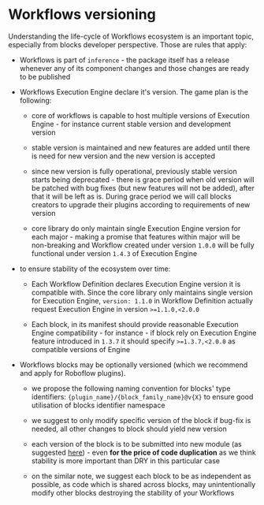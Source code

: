 # Workflows versioning

Understanding the life-cycle of Workflows ecosystem is an important topic, 
especially from blocks developer perspective. Those are rules that apply:

* Workflows is part of `inference` - the package itself has a release whenever 
any of its component changes and those changes are ready to be published

* Workflows Execution Engine declare it's version. The game plan is the following:

    * core of workflows is capable to host multiple versions of Execution Engine - 
    for instance current stable version and development version

    * stable version is maintained and new features are added until there is 
    need for new version and the new version is accepted
    
    * since new version is fully operational, previously stable version starts 
    being deprecated - there is grace period when old version will be patched 
    with bug fixes (but new features will not be added), after that it will
    be left as is. During grace period we will call blocks creators to upgrade 
    their plugins according to requirements of new version

    * core library do only maintain single Execution Engine version for each major -
    making a promise that features within major will be non-breaking and Workflow 
    created under version `1.0.0` will be fully functional under version `1.4.3` of 
    Execution Engine

* to ensure stability of the ecosystem over time:
    
    * Each Workflow Definition declares Execution Engine version it is compatible with. 
    Since the core library only maintains single version for Execution Engine, 
    `version: 1.1.0` in Workflow Definition actually request Execution Engine in version
    `>=1.1.0,<2.0.0`

    * Each block, in its manifest should provide reasonable Execution Engine compatibility -
    for instance - if block rely on Execution Engine feature introduced in `1.3.7` it should 
    specify `>=1.3.7,<2.0.0` as compatible versions of Engine

* Workflows blocks may be optionally versioned (which we recommend and apply for Roboflow plugins).

    * we propose the following naming convention for blocks' type identifiers: 
    `{plugin_name}/{block_family_name}@v{X}` to ensure good utilisation of blocks identifier 
    namespace

    * we suggest to only modify specific version of the block if bug-fix is needed, 
    all other changes to block should yield new version

    * each version of the block is to be submitted into new module
    (as suggested [here](/workflows/blocks_bundling/)) - even **for the price of code duplication**
    as we think stability is more important than DRY in this particular case

    * on the similar note, we suggest each block to be as independent as possible, 
    as code which is shared across blocks, may unintentionally modify other blocks 
    destroying the stability of your Workflows
